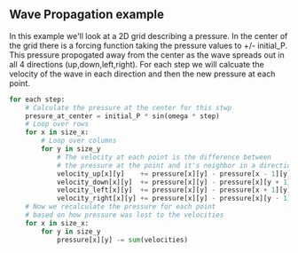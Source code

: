 ## Wave Propagation example

In this example we'll look at a 2D grid describing a pressure. In the center of the grid there is a forcing function taking the pressure values to +/- initial_P. This pressure propogated away from the center as the wave spreads out in all 4 directions (up,down,left,right). For each step we will calcuate the velocity of the wave in each direction and then the new pressure at each point.


```python
for each step:
    # Calculate the pressure at the center for this stwp
    presure_at_center = initial_P * sin(omega * step)
    # Loop over rows
    for x in size_x:
        # Loop over columns
        for y in size_y
            # The velocity at each point is the difference between
            # the pressure at the point and it's neighbor in a direction
            velocity_up[x][y]    += pressure[x][y] - pressure[x - 1][y]
            velocity_down[x][y]  += pressure[x][y] - pressure[x][y + 1]
            velocity_left[x][y]  += pressure[x][y] - pressure[x + 1][y]
            velocity_right[x][y] += pressure[x][y] - pressure[x][y - 1]
    # Now we recalculate the pressure for each point
    # based on how pressure was lost to the velocities
    for x in size_x:
        for y in size_y
            pressure[x][y] -= sum(velocities)
```
